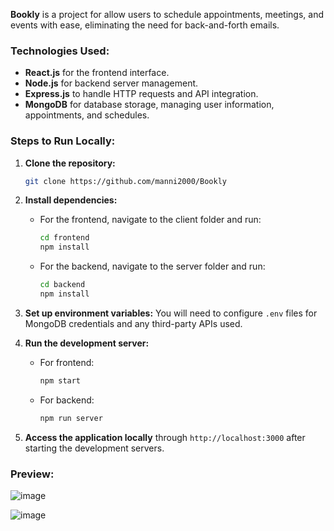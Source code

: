 **Bookly** is a project for allow users to schedule appointments, meetings, and events with ease, eliminating the need for back-and-forth emails.

### Technologies Used:
- **React.js** for the frontend interface.
- **Node.js** for backend server management.
- **Express.js** to handle HTTP requests and API integration.
- **MongoDB** for database storage, managing user information, appointments, and schedules.

### Steps to Run Locally:
1. **Clone the repository:**
   ```bash
   git clone https://github.com/manni2000/Bookly
   ```
2. **Install dependencies:**
   - For the frontend, navigate to the client folder and run:
     ```bash
     cd frontend
     npm install
     ```
   - For the backend, navigate to the server folder and run:
     ```bash
     cd backend
     npm install
     ```
3. **Set up environment variables:** You will need to configure `.env` files for MongoDB credentials and any third-party APIs used.
4. **Run the development server:**
   - For frontend:
     ```bash
     npm start
     ```
   - For backend:
     ```bash
     npm run server
     ```

5. **Access the application locally** through `http://localhost:3000` after starting the development servers.

### Preview:
![image](https://github.com/user-attachments/assets/44ef6a92-a76a-4a55-998e-04904e77d24d)

![image](https://github.com/user-attachments/assets/bc1aebbf-0b08-4251-8519-95246fe8afd0)




